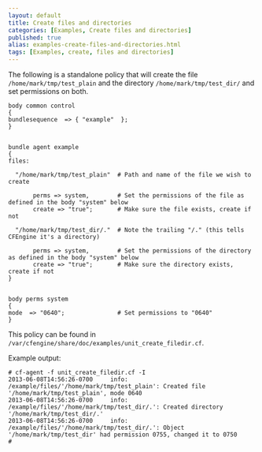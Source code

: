 ```yaml
---
layout: default
title: Create files and directories
categories: [Examples, Create files and directories]
published: true
alias: examples-create-files-and-directories.html
tags: [Examples, create, files and directories]
---
```


The following is a standalone policy that will create the file
`/home/mark/tmp/test_plain` and the directory `/home/mark/tmp/test_dir/`
and set permissions on both.

```cf3
body common control
{
bundlesequence  => { "example"  };
}


bundle agent example
{
files:

  "/home/mark/tmp/test_plain"  # Path and name of the file we wish to create

       perms => system,        # Set the permissions of the file as defined in the body "system" below
       create => "true";       # Make sure the file exists, create if not

  "/home/mark/tmp/test_dir/."  # Note the trailing "/." (this tells CFEngine it's a directory)

       perms => system,        # Set the permissions of the directory as defined in the body "system" below
       create => "true";       # Make sure the directory exists, create if not
}


body perms system
{
mode  => "0640";               # Set permissions to "0640"
}
```

This policy can be found in `/var/cfengine/share/doc/examples/unit_create_filedir.cf`.

Example output:

```
# cf-agent -f unit_create_filedir.cf -I
2013-06-08T14:56:26-0700     info: /example/files/'/home/mark/tmp/test_plain': Created file '/home/mark/tmp/test_plain', mode 0640
2013-06-08T14:56:26-0700     info: /example/files/'/home/mark/tmp/test_dir/.': Created directory '/home/mark/tmp/test_dir/.'
2013-06-08T14:56:26-0700     info: /example/files/'/home/mark/tmp/test_dir/.': Object '/home/mark/tmp/test_dir' had permission 0755, changed it to 0750
# 
```
